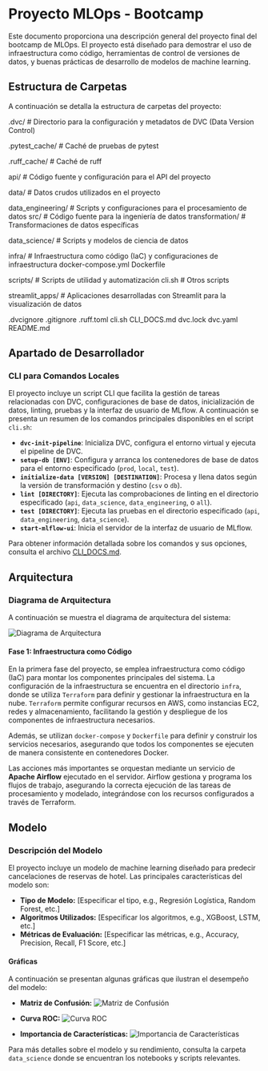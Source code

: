 # Proyecto MLOps - Bootcamp

Este documento proporciona una descripción general del proyecto final del bootcamp de MLOps. El proyecto está diseñado para demostrar el uso de infraestructura como código, herramientas de control de versiones de datos, y buenas prácticas de desarrollo de modelos de machine learning.

## Estructura de Carpetas

A continuación se detalla la estructura de carpetas del proyecto:

.dvc/ # Directorio para la configuración y metadatos de DVC (Data Version Control)

.pytest_cache/ # Caché de pruebas de pytest

.ruff_cache/ # Caché de ruff

api/ # Código fuente y configuración para el API del proyecto

data/ # Datos crudos utilizados en el proyecto

data_engineering/ # Scripts y configuraciones para el procesamiento de datos src/ # Código fuente para la ingeniería de datos transformation/ # Transformaciones de datos específicas

data_science/ # Scripts y modelos de ciencia de datos

infra/ # Infraestructura como código (IaC) y configuraciones de infraestructura docker-compose.yml Dockerfile

scripts/ # Scripts de utilidad y automatización cli.sh # Otros scripts

streamlit_apps/ # Aplicaciones desarrolladas con Streamlit para la visualización de datos

.dvcignore .gitignore .ruff.toml cli.sh CLI_DOCS.md dvc.lock dvc.yaml README.md

## Apartado de Desarrollador

### CLI para Comandos Locales

El proyecto incluye un script CLI que facilita la gestión de tareas relacionadas con DVC, configuraciones de base de datos, inicialización de datos, linting, pruebas y la interfaz de usuario de MLflow. A continuación se presenta un resumen de los comandos principales disponibles en el script `cli.sh`:

- **`dvc-init-pipeline`**: Inicializa DVC, configura el entorno virtual y ejecuta el pipeline de DVC.
- **`setup-db [ENV]`**: Configura y arranca los contenedores de base de datos para el entorno especificado (`prod`, `local`, `test`).
- **`initialize-data [VERSION] [DESTINATION]`**: Procesa y llena datos según la versión de transformación y destino (`csv` o `db`).
- **`lint [DIRECTORY]`**: Ejecuta las comprobaciones de linting en el directorio especificado (`api`, `data_science`, `data_engineering`, o `all`).
- **`test [DIRECTORY]`**: Ejecuta las pruebas en el directorio especificado (`api`, `data_engineering`, `data_science`).
- **`start-mlflow-ui`**: Inicia el servidor de la interfaz de usuario de MLflow.

Para obtener información detallada sobre los comandos y sus opciones, consulta el archivo [CLI_DOCS.md](CLI_DOCS.md).

## Arquitectura

### Diagrama de Arquitectura

A continuación se muestra el diagrama de arquitectura del sistema:

![Diagrama de Arquitectura](path_to_architecture_diagram.png)

#### Fase 1: Infraestructura como Código

En la primera fase del proyecto, se emplea infraestructura como código (IaC) para montar los componentes principales del sistema. La configuración de la infraestructura se encuentra en el directorio `infra`, donde se utiliza `Terraform` para definir y gestionar la infraestructura en la nube. `Terraform` permite configurar recursos en AWS, como instancias EC2, redes y almacenamiento, facilitando la gestión y despliegue de los componentes de infraestructura necesarios.

Además, se utilizan `docker-compose` y `Dockerfile` para definir y construir los servicios necesarios, asegurando que todos los componentes se ejecuten de manera consistente en contenedores Docker.

Las acciones más importantes se orquestan mediante un servicio de **Apache Airflow** ejecutado en el servidor. Airflow gestiona y programa los flujos de trabajo, asegurando la correcta ejecución de las tareas de procesamiento y modelado, integrándose con los recursos configurados a través de Terraform.


## Modelo

### Descripción del Modelo

El proyecto incluye un modelo de machine learning diseñado para predecir cancelaciones de reservas de hotel. Las principales características del modelo son:

- **Tipo de Modelo:** [Especificar el tipo, e.g., Regresión Logística, Random Forest, etc.]
- **Algoritmos Utilizados:** [Especificar los algoritmos, e.g., XGBoost, LSTM, etc.]
- **Métricas de Evaluación:** [Especificar las métricas, e.g., Accuracy, Precision, Recall, F1 Score, etc.]

#### Gráficas

A continuación se presentan algunas gráficas que ilustran el desempeño del modelo:

- **Matriz de Confusión:**
  ![Matriz de Confusión](path_to_confusion_matrix.png)

- **Curva ROC:**
  ![Curva ROC](path_to_roc_curve.png)

- **Importancia de Características:**
  ![Importancia de Características](path_to_feature_importance.png)

Para más detalles sobre el modelo y su rendimiento, consulta la carpeta `data_science` donde se encuentran los notebooks y scripts relevantes.

